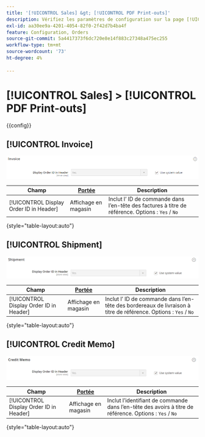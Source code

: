 ```yaml
---
title: '[!UICONTROL Sales] &gt; [!UICONTROL PDF Print-outs]'
description: Vérifiez les paramètres de configuration sur la page [!UICONTROL Sales] &gt; [!UICONTROL PDF Print-outs] de l’administrateur Commerce.
exl-id: aa30ee9a-4201-4054-82f0-2f42d7b4ba4f
feature: Configuration, Orders
source-git-commit: 5a4417373f6dc720e8e14f883c27348a475ec255
workflow-type: tm+mt
source-wordcount: '73'
ht-degree: 4%

---
```


# [!UICONTROL Sales] > [!UICONTROL PDF Print-outs]

{{config}}

<!-- [Invoice](https://experienceleague.adobe.com/en/docs/commerce-admin/stores-sales/site-store/sales-documents) -->

## [!UICONTROL Invoice]

![Facture](./assets/pdf-print-invoice.png)<!-- zoom -->

| Champ | [Portée](../../getting-started/websites-stores-views.md#scope-settings) | Description |
|--- |--- |--- |
| [!UICONTROL Display Order ID in Header] | Affichage en magasin | Inclut l’ ID de commande dans l’en-tête des factures à titre de référence. Options : `Yes` / `No` |

{style="table-layout:auto"}

## [!UICONTROL Shipment]

![Expédition](./assets/pdf-print-shipment.png)<!-- zoom -->

| Champ | [Portée](../../getting-started/websites-stores-views.md#scope-settings) | Description |
|--- |--- |--- |
| [!UICONTROL Display Order ID in Header] | Affichage en magasin | Inclut l’ ID de commande dans l’en-tête des bordereaux de livraison à titre de référence. Options : `Yes` / `No` |

{style="table-layout:auto"}

## [!UICONTROL Credit Memo]

![Mémo de crédit](./assets/pdf-print-credit-memo.png)<!-- zoom -->

| Champ | [Portée](../../getting-started/websites-stores-views.md#scope-settings) | Description |
|--- |--- |--- |
| [!UICONTROL Display Order ID in Header] | Affichage en magasin | Inclut l’identifiant de commande dans l’en-tête des avoirs à titre de référence. Options : `Yes` / `No` |

{style="table-layout:auto"}
